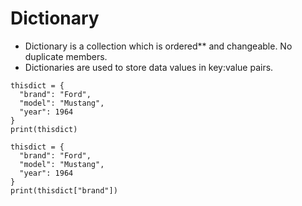 # Dictionary
- Dictionary is a collection which is ordered** and changeable. No duplicate members.
- Dictionaries are used to store data values in key:value pairs.
```
thisdict = {
  "brand": "Ford",
  "model": "Mustang",
  "year": 1964
}
print(thisdict)
```
```
thisdict = {
  "brand": "Ford",
  "model": "Mustang",
  "year": 1964
}
print(thisdict["brand"])
```

